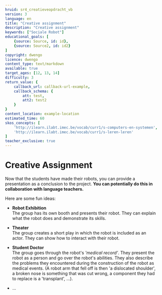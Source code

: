 ```yaml
---
hruid: sr4_creatieveopdracht_vb
version: 3
language: en
title: "Creative assignment"
description: "Creative assignment"
keywords: ["Sociale Robot"]
educational_goals: [
    {source: Source, id: id}, 
    {source: Source2, id: id2}
]
copyright: dwengo
licence: dwengo
content_type: text/markdown
available: true
target_ages: [12, 13, 14]
difficulty: 3
return_value: {
    callback_url: callback-url-example,
    callback_schema: {
        att: test,
        att2: test2
    }
}
content_location: example-location
estimated_time: 60
skos_concepts: [
    'http://ilearn.ilabt.imec.be/vocab/curr1/s-computers-en-systemen', 
    'http://ilearn.ilabt.imec.be/vocab/curr1/s-leren-leren'
]
teacher_exclusive: true
---
```

# Creative Assignment
Now that the students have made their robots, you can provide a presentation as a conclusion to the project. **You can potentially do this in collaboration with language teachers.**

Here are some fun ideas:

* **Robot Exhibition**<br>The group has its own booth and presents their robot. They can explain what the robot does and demonstrate its skills.

* **Theater**<br>The group creates a short play in which the robot is included as an actor. They can show how to interact with their robot.

* **Student Doctor**<br>The group goes through the robot's *'medical record'*. They present the robot as a person and go over the robot's abilities. They also describe the problems they encountered during the construction of the robot as medical events. (A robot arm that fell off is then 'a dislocated shoulder', a broken nose is something that was cut wrong, a component they had to replace is a 'transplant', ...).

* ...